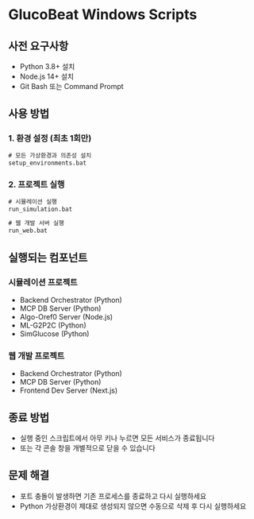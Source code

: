 # GlucoBeat Windows Scripts

## 사전 요구사항

- Python 3.8+ 설치
- Node.js 14+ 설치
- Git Bash 또는 Command Prompt

## 사용 방법

### 1. 환경 설정 (최초 1회만)

```cmd
# 모든 가상환경과 의존성 설치
setup_environments.bat
```

### 2. 프로젝트 실행

```cmd
# 시뮬레이션 실행
run_simulation.bat

# 웹 개발 서버 실행  
run_web.bat
```

## 실행되는 컴포넌트

### 시뮬레이션 프로젝트
- Backend Orchestrator (Python)
- MCP DB Server (Python)
- Algo-Oref0 Server (Node.js)
- ML-G2P2C (Python)
- SimGlucose (Python)

### 웹 개발 프로젝트
- Backend Orchestrator (Python)
- MCP DB Server (Python)
- Frontend Dev Server (Next.js)

## 종료 방법

- 실행 중인 스크립트에서 아무 키나 누르면 모든 서비스가 종료됩니다
- 또는 각 콘솔 창을 개별적으로 닫을 수 있습니다

## 문제 해결

- 포트 충돌이 발생하면 기존 프로세스를 종료하고 다시 실행하세요
- Python 가상환경이 제대로 생성되지 않으면 수동으로 삭제 후 다시 실행하세요 